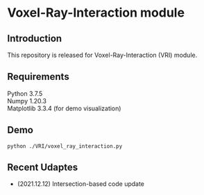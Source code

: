 # Voxel-Ray-Interaction module

## Introduction

This repository is released for Voxel-Ray-Interaction (VRI) module.

## Requirements

Python 3.7.5\
Numpy 1.20.3\
Matplotlib 3.3.4 (for demo visualization)

## Demo
```
python ./VRI/voxel_ray_interaction.py
```
## Recent Udaptes
* (2021.12.12) Intersection-based code update
